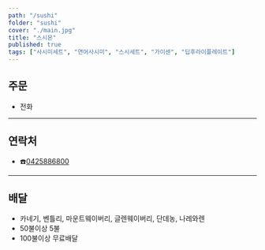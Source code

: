 ```yaml
---
path: "/sushi"
folder: "sushi"
cover: "./main.jpg"
title: "스시몬"
published: true
tags: ["사시미세트", "연어사시미", "스시세트", "가이센", "딥후라이플레이트"]
---
```


## 주문
- 전화

---

## 연락처
- ☎️<a href="tel:0425886800">0425886800</a> 

---

## 배달
- 카네기, 벤틀리, 마운트웨이버리, 글렌웨이버리, 단데농, 나레와렌
- 50불이상 5불 
- 100불이상 무료배달
 

